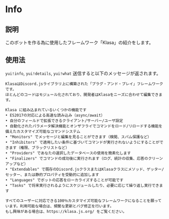 # Info

## 説明

このボットを作る為に使用したフレームワーク「Klasa」の紹介をします。

## 使用法

`yui!info`, `yui!details`, `yui!what`
送信すると以下のメッセージが返されます。

```text
KlasaはDiscord.jsライブラリ上に構築された「プラグ・アンド・プレイ」フレームワークです。
ほとんどのコードはモジュール化されており、開発者はKlasaをニーズに合わせて編集できます。

Klasa に組み込まれているいくつかの機能です
• ES2017の対応による高速な読み込み（async/await）
• 自分のフィールドで拡張できるクライアント/サーバー/ユーザ設定
• 自動化されたパラメータ解決機能とオンザフライでコマンドをロード/リロードする機能を備えたカスタマイズ可能なコマンドシステム
• "Monitors" でメッセージと編集を見ることができます（検閲、スパム保護など）
• "Inhibitors" で適用したい条件に基づいてコマンドが実行されないようにすることができます（権限、ブラックリストなど）
• "Providers" であなたの選択したデータベースの使用を簡素化します
• "Finalizers" でコマンドの成功後に実行されます（ログ、統計の収集、応答のクリーンアップなど）
• "Extendables" で既存のDiscord.jsクラスまたはKlasaクラスにメソッド、ゲッター/セッター、または静的プロパティを受動的に追加します
• "Languages" でボットの応答をローカライズすることが可能です
• "Tasks" で将来実行されるようにスケジュールしたり、必要に応じて繰り返し実行できます

すべてのユーザーに対応できる100％カスタマイズ可能なフレームワークになることを願っています。利用可能な場合は、頻繁な更新とバグ修正を行います。
もし興味がある場合は、https://klasa.js.org/ をご覧ください。
```